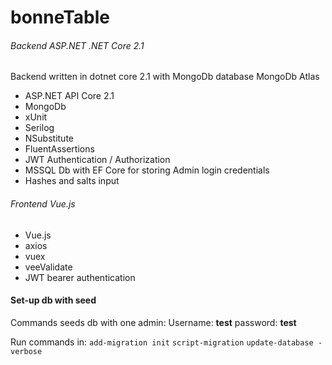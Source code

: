 # bonneTable

###### Backend ASP.NET .NET Core 2.1
Backend written in dotnet core 2.1 with MongoDb database MongoDb Atlas
* ASP.NET API Core 2.1
* MongoDb
* xUnit
* Serilog
* NSubstitute
* FluentAssertions
* JWT Authentication / Authorization
* MSSQL Db with EF Core for storing Admin login credentials
* Hashes and salts input

###### Frontend Vue.js
* Vue.js 
* axios
* vuex
* veeValidate
* JWT bearer authentication


#### Set-up db with seed
Commands seeds db with one admin:
Username: **test**
password: **test**

Run commands in:
`add-migration init`
`script-migration`
`update-database -verbose`
